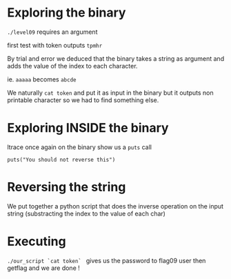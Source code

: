 # Exploring the binary

`./level09` requires an argument

first test with token outputs `tpmhr`

By trial and error we deduced that the binary takes a string as argument and adds the value of the index to each character.

ie. `aaaaa` becomes `abcde`

We naturally `cat token` and put it as input in the binary but it outputs non printable character so we had to find something else.


# Exploring INSIDE the binary

ltrace once again on the binary show us a `puts` call

`puts("You should not reverse this")`


# Reversing the string

We put together a python script that does the inverse operation on the input string (substracting the index to the value of each char)


# Executing

``./our_script `cat token` `` gives us the password to flag09 user then getflag and we are done !
